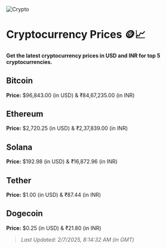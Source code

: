 
![Crypto](https://www.techguide.com.au/wp-content/uploads/2020/11/crypto3.jpeg)

# Cryptocurrency Prices 🪙📈

#### Get the latest cryptocurrency prices in USD and INR for top 5 cryptocurrencies.

## Bitcoin

**Price:** $96,843.00 (in USD) & ₹84,67,235.00 (in INR)

## Ethereum

**Price:** $2,720.25 (in USD) & ₹2,37,839.00 (in INR)

## Solana

**Price:** $192.98 (in USD) & ₹16,872.96 (in INR)

## Tether

**Price:** $1.00 (in USD) & ₹87.44 (in INR)

## Dogecoin

**Price:** $0.25 (in USD) & ₹21.80 (in INR)

> _Last Updated: 2/7/2025, 8:14:32 AM (in GMT)_
